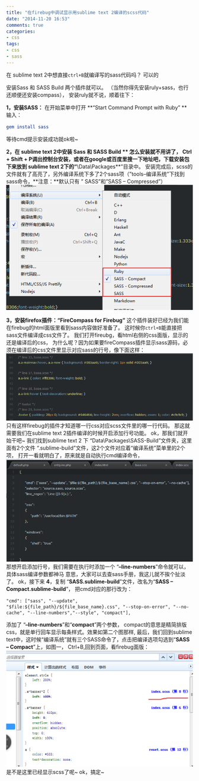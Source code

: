 ```yaml
---
title: "在firebug中调试显示用sublime text 2编译的scss代码"
date: "2014-11-20 16:53"
comments: true
categories:
- css
tags:
- css
- sass
---
```


在 sublime text 2中想直接`ctrl+B`就编译写的sass代码吗？
可以的
<!-- more -->
安装Sass 和 SASS Build 两个插件就可以。
（当然你得先安装ruly+sass，也行还顺便还安装compass），
安装ruly就不说，顺着往下：

**1，安装SASS：** 在开始菜单中打开 **“Start Command Prompt with Ruby” **
输入：
```cmake
gem install sass
```
等待cmd提示安装成功就ok啦~

**2，在 sublime text 2中安装 Sass 和 SASS Build **
怎么安装就不用讲了， Ctrl + Shift + P调出控制台安装，或者在google或百度里搜一下地址吧，下载安装包下来放到 sublime text 2下的“**\Data\Packages**”目录中。
安装完成后，scss的文件就有了高亮了，另外编译系统下多了2个sass项（”tools–编译系统”下找到sass命令，**注意：**默认只有 ” SASS”和”SASS – Compressed”）
![firebugsass-1](/images/firebugsass-1.png)

**3，安装firefox插件：“FireCompass for Firebug”**
这个插件装好已经为我们能在firebug的html面版里看到sass内容做好准备了。
这时候你`ctrl+B`能直接把sass文件编译成css文件了。
我们打开fireubg，看html右侧的css面版，显示的还是编译后的css，
为什么呢？因为如果要fireCompass插件显示sass源码，必须在编译后的css文件里显示对应sass的行号，像下面这样：
![](/images/firebugsass-2.png)
只有这样firebug的插件才知道哪一行css对应scss文件里的哪一行代码。
那这就需要我们在sublime text 2插件编译的时候开启添加行号功能。
ok，那我们就开始干吧~
我们找到sublime text 2 下 “Data\Packages\SASS-Build”文件夹，这里面有2个文件 “.sublime-build”文件，这2个文件对应着“编译系统”菜单里的2个项，
打开一看就明白了，原来就是自动执行cmd编译命令，
![](/images/firebugsass-3.png)
那想开启添加行号，我们需要在执行时添加一个 “**–line-numbers**”命令就可以，具体sass编译参数都神马 意思，大家可以去查sass手册，我这儿就不挨个扯淡了。
ok，接下来
**4**，复制 “**SASS.sublime-build**”文件，改名为“**SASS – Compact.sublime-build**”，
把cmd对应的那行改为：
```
"cmd": ["sass", "--update", "$file:${file_path}/${file_base_name}.css", "--stop-on-error", "--no-cache", "--line-numbers","--style", "compact"],
```
添加了 “**–line-numbers**”和“**compact**”两个参数，
compact的意思是精简排版css，就是单行回车显示每条样式。效果如第二个图那样,
最后，我们回到sublime text中，这时候“编译系统”就有三个SASS命令了，点击把编译选项勾选到“**SASS – Compact**”上，如图一，
Ctrl+B,回到页面，看firebug面版：
![](/images/firebugsass-4.png)
是不是这里已经显示scss了呢~
ok，搞定~